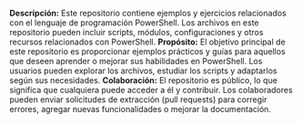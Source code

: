 **Descripción:**
Este repositorio contiene ejemplos y ejercicios relacionados con el lenguaje de programación PowerShell.
Los archivos en este repositorio pueden incluir scripts, módulos, configuraciones y otros recursos relacionados con PowerShell.
**Propósito:**
El objetivo principal de este repositorio es proporcionar ejemplos prácticos y guías para aquellos que deseen aprender o mejorar sus habilidades en PowerShell.
Los usuarios pueden explorar los archivos, estudiar los scripts y adaptarlos según sus necesidades.
**Colaboración:**
El repositorio es público, lo que significa que cualquiera puede acceder a él y contribuir.
Los colaboradores pueden enviar solicitudes de extracción (pull requests) para corregir errores, agregar nuevas funcionalidades o mejorar la documentación.